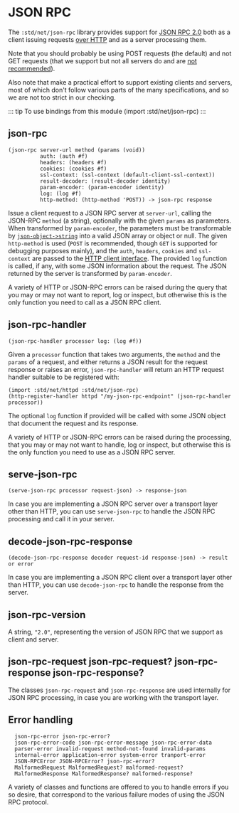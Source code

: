 # JSON RPC

The `:std/net/json-rpc` library provides support for
[JSON RPC 2.0](https://www.jsonrpc.org/specification)
both as a client issuing requests
[over HTTP](https://www.jsonrpc.org/historical/json-rpc-over-http.html)
and as a server processing them.

Note that you should probably be using POST requests (the default)
and not GET requests
(that we support but not all servers do and are
[not recommended](https://www.simple-is-better.org/json-rpc/transport_http.html#get-request)).

Also note that make a practical effort to support existing clients and servers,
most of which don't follow various parts of the many specifications, and so
we are not too strict in our checking.

::: tip To use bindings from this module
(import :std/net/json-rpc)
:::

## json-rpc
```
(json-rpc server-url method (params (void))
          auth: (auth #f)
          headers: (headers #f)
          cookies: (cookies #f)
          ssl-context: (ssl-context (default-client-ssl-context))
          result-decoder: (result-decoder identity)
          param-encoder: (param-encoder identity)
          log: (log #f)
          http-method: (http-method 'POST)) -> json-rpc response
```

Issue a client request to a JSON RPC server at `server-url`,
calling the JSON-RPC `method` (a string),
optionally with the given `params` as parameters.
When transformed by `param-encoder`, the parameters must be transformable by
[`json-object->string`](../text/json) into a valid JSON array or object or null.
The given `http-method` is used (`POST` is recommended,
though `GET` is supported for debugging purposes mainly),
and the `auth`, `headers`, `cookies` and `ssl-context` are passed to the
[HTTP client interface](request).
The provided `log` function is called, if any, with some JSON information about the request.
The JSON returned by the server is transformed by `param-encoder`.

A variety of HTTP or JSON-RPC errors can be raised during the query
that you may or may not want to report, log or inspect, but otherwise
this is the only function you need to call as a JSON RPC client.

## json-rpc-handler
```
(json-rpc-handler processor log: (log #f))
```

Given a `processor` function that takes two arguments, the `method` and the `params` of a request,
and either returns a JSON result for the request response or raises an error,
`json-rpc-handler` will return an HTTP request handler suitable to be registered with:

```
(import :std/net/httpd :std/net/json-rpc)
(http-register-handler httpd "/my-json-rpc-endpoint" (json-rpc-handler processor))
```

The optional `log` function if provided will be called with some JSON object that
document the request and its response.

A variety of HTTP or JSON-RPC errors can be raised during the processing,
that you may or may not want to handle, log or inspect, but otherwise
this is the only function you need to use as a JSON RPC server.

## serve-json-rpc
```
(serve-json-rpc processor request-json) -> response-json
```
In case you are implementing a JSON RPC server over a transport layer other than HTTP,
you can use `serve-json-rpc` to handle the JSON RPC processing and call it in your server.

## decode-json-rpc-response
```
(decode-json-rpc-response decoder request-id response-json) -> result or error
```
In case you are implementing a JSON RPC client over a transport layer other than HTTP,
you can use `decode-json-rpc` to handle the response from the server.

## json-rpc-version

A string, `"2.0"`, representing the version of JSON RPC that we support as client and server.

## json-rpc-request json-rpc-request? json-rpc-response json-rpc-response?

The classes `json-rpc-request` and `json-rpc-response` are used internally for JSON RPC processing,
in case you are working with the transport layer.

## Error handling
```
  json-rpc-error json-rpc-error?
  json-rpc-error-code json-rpc-error-message json-rpc-error-data
  parser-error invalid-request method-not-found invalid-params
  internal-error application-error system-error tranport-error
  JSON-RPCError JSON-RPCError? json-rpc-error?
  MalformedRequest MalformedRequest? malformed-request?
  MalformedResponse MalformedResponse? malformed-response?
```

A variety of classes and functions are offered to you to handle errors if you so desire,
that correspond to the various failure modes of using the JSON RPC protocol.
